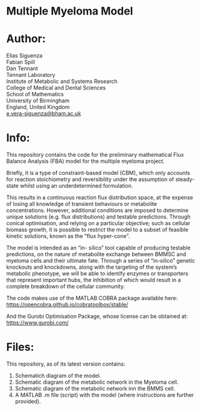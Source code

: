 # Multiple Myeloma Model

# Author:
Elias Siguenza <br />
Fabian Spill <br />
Dan Tennant <br />
Tennant Laboratory <br />
Institute of Metabolic and Systems Research <br />
College of Medical and Dental Sciences <br />
School of Mathematics <br />
University of Birmingham <br />
England, United Kingdom <br />
e.vera-siguenza@bham.ac.uk <br />

# Info:
This repository contains the code for the 
preliminary mathematical Flux Balance Analysis (FBA) model
for the multiple myeloma project.

Briefly, it is a type of constraint-based model (CBM), 
which only accounts for reaction stoichiometry and 
reversibility under the assumption of steady-state 
whilst using an underdetermined formulation. 

This results in a continuous reaction flux distribution 
space, at the expense of losing all knowledge of 
transient behaviours or metabolite concentrations. 
However, additional conditions are imposed to determine 
unique solutions (e.g. flux distributions) and testable predictions. 
Through conical optimisation, and relying on a particular objective; 
such as cellular biomass growth, it is possible to restrict 
the model to a subset of feasible kinetic solutions, 
known as the "flux hyper-cone".

The model is intended as an “in- silico” tool capable of
producing testable predictions, on the nature of metabolite exchange 
between BMMSC and myeloma cells and their ultimate fate. 
Through a series of “in-silico” genetic knockouts and knockdowns, 
along with the targeting of the system’s metabolic phenotype, 
we will be able to identify enzymes or transporters that represent 
important hubs, the inhibition of which would result in a complete 
breakdown of the cellular community. 

The code makes use of the MATLAB COBRA package 
available here:
https://opencobra.github.io/cobratoolbox/stable/

And the Gurobi Optimisation Package,
whose license can be obtained at: 
https://www.gurobi.com/

# Files:
This repository, as of its latest version contains:
1. Schematich diagram of the model.
2. Schematic diagram of the metabolic network in the Myeloma cell.
3. Schematic diagram of the metabolic network inn the BMMS cell.
4. A MATLAB .m file (script) with the model (where instructions are further provided). 


